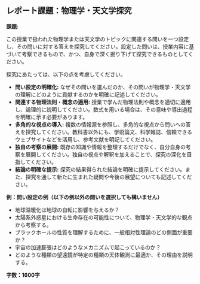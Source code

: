 ## レポート課題：物理学・天文学探究

**課題:**

この授業で扱われた物理学または天文学のトピックに関連する問いを一つ設定し、その問いに対する答えを探究してください。設定した問いは、授業内容に基づいて考察できるもので、かつ、自身で深く掘り下げて探究できるものとしてください。

探究にあたっては、以下の点を考慮してください。

* **問い設定の明確化:** なぜその問いを選んだのか、その問いが物理学・天文学の理解にどのように貢献するのかを明確に記述してください。
* **関連する物理法則・概念の適用:** 授業で学んだ物理法則や概念を適切に適用し、論理的に説明してください。数式を用いる場合は、その意味や導出過程を明確に示す必要があります。
* **多角的な視点の導入:** 複数の情報源を参照し、多角的な視点から問いへの答えを探究してください。教科書以外にも、学術論文、科学雑誌、信頼できるウェブサイトなどを活用し、参考文献を明記してください。
* **独自の考察の展開:** 既存の知識や情報を整理するだけでなく、自分自身の考察を展開してください。独自の視点や解釈を加えることで、探究の深化を目指してください。
* **結論の明確な提示:** 探究の結果得られた結論を明確に提示してください。また、探究を通して新たに生まれた疑問や今後の展望についても記述してください。


**例：問い設定の例（以下の例以外の問いを選択しても構いません）**

* 地球温暖化は地球の自転に影響を与えるか？
* 太陽系外惑星における生命存在の可能性について、物理学・天文学的な観点から考察する。
* ブラックホールの性質を理解するために、一般相対性理論のどの側面が重要か？
* 宇宙の加速膨張はどのようなメカニズムで起こっているのか？
* どのような種類の望遠鏡が特定の種類の天体観測に最適か、その理由を説明する。


**字数：1600字**
